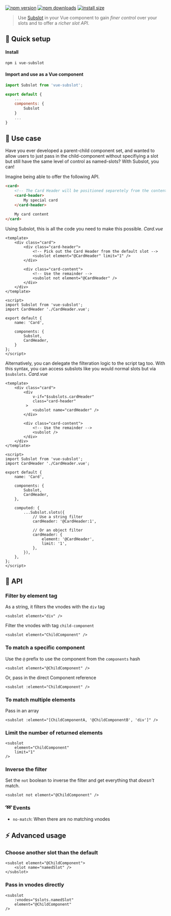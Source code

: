 [![npm version](https://badgen.net/npm/v/vue-subslot)](https://npm.im/vue-subslot) [![npm downloads](https://badgen.net/npm/dm/vue-subslot)](https://npm.im/vue-subslot) [![install size](https://packagephobia.now.sh/badge?p=vue-subslot)](https://packagephobia.now.sh/result?p=vue-subslot)


> Use [Subslot](https://npm.im/vue-subslot) in your Vue component to gain _finer control_ over your slots and to offer a _richer slot API_.

## :rocket: Quick setup

#### Install
```sh
npm i vue-subslot
```

#### Import and use as a Vue component
```js
import Subslot from 'vue-subslot';

export default {
	...
	components: {
		Subslot
	}
	...
}
```


## :beginner: Use case
Have you ever developed a parent-child component set, and wanted to allow users to just pass in the child-component without specifiying a slot but still have the same level of control as named-slots? With Subslot, you can!

Imagine being able to offer the following API.

```html
<card>
	<!-- The Card Header will be positioned separetely from the content -->
	<card-header>
		My special card
	</card-header>

	My card content
</card>
```

Using Subslot, this is all the code you need to make this possible.
_Card.vue_
```vue
<template>
	<div class="card">
		<div class="card-header">
			<!-- Pick out the Card Header from the default slot -->
			<subslot element="@CardHeader" limit="1" />
		</div>

		<div class="card-content">
			<!-- Use the remainder -->
			<subslot not element="@CardHeader" />
		</div>
	</div>
</template>

<script>
import Subslot from 'vue-subslot';
import CardHeader './CardHeader.vue';

export default {
	name: 'Card',

	components: {
		Subslot,
		CardHeader,
	}
};
</script>
```

Alternatively, you can delegate the filteration logic to the script tag too. With this syntax, you can access subslots like you would normal slots but via `$subslots`.
_Card.vue_
```vue
<template>
	<div class="card">
		<div
			v-if="$subslots.cardHeader"
			class="card-header"
		 >
			<subslot name="cardHeader" />
		</div>

		<div class="card-content">
			<!-- Use the remainder -->
			<subslot />
		</div>
	</div>
</template>

<script>
import Subslot from 'vue-subslot';
import CardHeader './CardHeader.vue';

export default {
	name: 'Card',

	components: {
		Subslot,
		CardHeader,
	},

	computed: {
		...Subslot.slots({
			// Use a string filter
			cardHeader: '@CardHeader:1',

			// Or an object filter
			cardHeader: {
				element: '@CardHeader',
				limit: '1',
			},
		}),
	},
};
</script>
```

## :book: API

### Filter by element tag
As a string, it filters the vnodes with the `div` tag
```
<subslot element="div" />
```

Filter the vnodes with tag `child-component`
```
<subslot element="ChildComponent" />
```

### To match a specific component
Use the `@` prefix to use the component from the `components` hash
```
<subslot element="@ChildComponent" />
```

Or, pass in the direct Component reference
```
<subslot :element="ChildComponent" />
```

### To match multiple elements
Pass in an array

```
<subslot :element="[ChildComponentA, '@ChildComponentB', 'div']" />
```

### Limit the number of returned elements
```
<subslot
	element="ChildComponent"
	limit="1"
/>
```

### Inverse the filter
Set the `not` boolean to inverse the filter and get everything that _doesn't_ match.
```
<subslot not element="@ChildComponent" />
```

### :loop: Events
- `no-match`: When there are no matching vnodes


## :zap: Advanced usage

### Choose another slot than the default
```
<subslot element="@ChildComponent">
	<slot name="namedSlot" />
</subslot>
```

### Pass in vnodes directly
```
<subslot
	:vnodes="$slots.namedSlot"
	element="@ChildComponent"
/>
```
